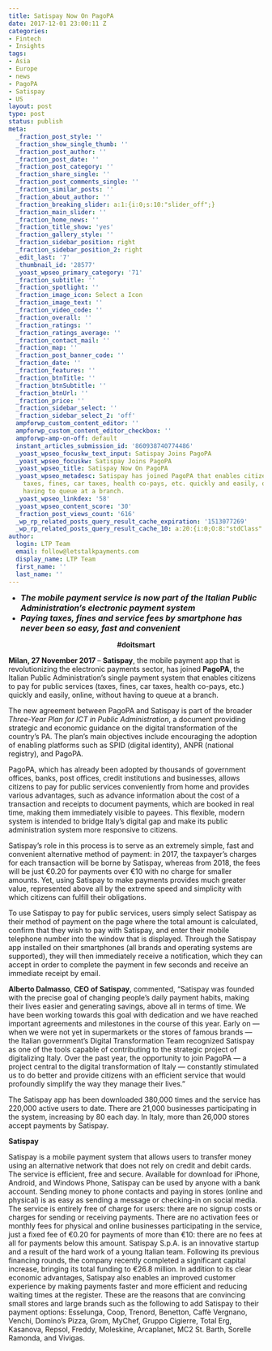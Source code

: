 ```yaml
---
title: Satispay Now On PagoPA
date: 2017-12-01 23:00:11 Z
categories:
- Fintech
- Insights
tags:
- Asia
- Europe
- news
- PagoPA
- Satispay
- US
layout: post
type: post
status: publish
meta:
  _fraction_post_style: ''
  _fraction_show_single_thumb: ''
  _fraction_post_author: ''
  _fraction_post_date: ''
  _fraction_post_category: ''
  _fraction_share_single: ''
  _fraction_post_comments_single: ''
  _fraction_similar_posts: ''
  _fraction_about_author: ''
  _fraction_breaking_slider: a:1:{i:0;s:10:"slider_off";}
  _fraction_main_slider: ''
  _fraction_home_news: ''
  _fraction_title_show: 'yes'
  _fraction_gallery_style: ''
  _fraction_sidebar_position: right
  _fraction_sidebar_position_2: right
  _edit_last: '7'
  _thumbnail_id: '28577'
  _yoast_wpseo_primary_category: '71'
  _fraction_subtitle: ''
  _fraction_spotlight: ''
  _fraction_image_icon: Select a Icon
  _fraction_image_text: ''
  _fraction_video_code: ''
  _fraction_overall: ''
  _fraction_ratings: ''
  _fraction_ratings_average: ''
  _fraction_contact_mail: ''
  _fraction_map: ''
  _fraction_post_banner_code: ''
  _fraction_date: ''
  _fraction_features: ''
  _fraction_btnTitle: ''
  _fraction_btnSubtitle: ''
  _fraction_btnUrl: ''
  _fraction_price: ''
  _fraction_sidebar_select: ''
  _fraction_sidebar_select_2: 'off'
  ampforwp_custom_content_editor: ''
  ampforwp_custom_content_editor_checkbox: ''
  ampforwp-amp-on-off: default
  instant_articles_submission_id: '860938740774486'
  _yoast_wpseo_focuskw_text_input: Satispay Joins PagoPA
  _yoast_wpseo_focuskw: Satispay Joins PagoPA
  _yoast_wpseo_title: Satispay Now On PagoPA
  _yoast_wpseo_metadesc: Satispay has joined PagoPA that enables citizens to pay for
    taxes, fines, car taxes, health co-pays, etc. quickly and easily, online, without
    having to queue at a branch.
  _yoast_wpseo_linkdex: '58'
  _yoast_wpseo_content_score: '30'
  _fraction_post_views_count: '616'
  _wp_rp_related_posts_query_result_cache_expiration: '1513077269'
  _wp_rp_related_posts_query_result_cache_10: a:20:{i:0;O:8:"stdClass":2:{s:7:"post_id";s:5:"28164";s:5:"score";s:18:"124.22355200303593";}i:1;O:8:"stdClass":2:{s:7:"post_id";s:5:"21753";s:5:"score";s:18:"113.18099794848081";}i:2;O:8:"stdClass":2:{s:7:"post_id";s:5:"27792";s:5:"score";s:18:"110.88186838622988";}i:3;O:8:"stdClass":2:{s:7:"post_id";s:5:"24180";s:5:"score";s:18:"105.09954595374481";}i:4;O:8:"stdClass":2:{s:7:"post_id";s:5:"26885";s:5:"score";s:17:"95.49461585604713";}i:5;O:8:"stdClass":2:{s:7:"post_id";s:5:"21897";s:5:"score";s:17:"89.25747156576574";}i:6;O:8:"stdClass":2:{s:7:"post_id";s:5:"22103";s:5:"score";s:17:"66.93159345198009";}i:7;O:8:"stdClass":2:{s:7:"post_id";s:5:"21346";s:5:"score";s:17:"56.18102378222497";}i:8;O:8:"stdClass":2:{s:7:"post_id";s:5:"23396";s:5:"score";s:17:"54.83062132881663";}i:9;O:8:"stdClass":2:{s:7:"post_id";s:5:"21156";s:5:"score";s:16:"52.7699546392562";}i:10;O:8:"stdClass":2:{s:7:"post_id";s:5:"26598";s:5:"score";s:18:"52.720149484136584";}i:11;O:8:"stdClass":2:{s:7:"post_id";s:5:"18656";s:5:"score";s:18:"52.115383326900094";}i:12;O:8:"stdClass":2:{s:7:"post_id";s:5:"18139";s:5:"score";s:18:"50.944394067597095";}i:13;O:8:"stdClass":2:{s:7:"post_id";s:5:"25361";s:5:"score";s:17:"50.36200903060433";}i:14;O:8:"stdClass":2:{s:7:"post_id";s:5:"23388";s:5:"score";s:18:"50.312519256755394";}i:15;O:8:"stdClass":2:{s:7:"post_id";s:5:"20448";s:5:"score";s:18:"49.554462915935446";}i:16;O:8:"stdClass":2:{s:7:"post_id";s:5:"24410";s:5:"score";s:17:"49.54960551140357";}i:17;O:8:"stdClass":2:{s:7:"post_id";s:5:"26153";s:5:"score";s:17:"49.51493875855003";}i:18;O:8:"stdClass":2:{s:7:"post_id";s:5:"23647";s:5:"score";s:18:"49.391744247507575";}i:19;O:8:"stdClass":2:{s:7:"post_id";s:5:"13878";s:5:"score";s:17:"49.11185532502109";}}
author:
  login: LTP Team
  email: follow@letstalkpayments.com
  display_name: LTP Team
  first_name: ''
  last_name: ''
---
```


<ul>
<li style="text-align: left;"><span style="font-size: 12pt;"><em><b>The mobile payment service is now part of the Italian Public Administration’s electronic payment system</b></em></span></li>
<li style="text-align: left;"><span style="font-size: 12pt;"><em><b>Paying taxes, fines and service fees by smartphone has never been so easy, fast and convenient</b></em></span></li>
</ul>
<p style="text-align: center;"><b>#doitsmart</b></p>
<p><b>Milan, 27 November 2017 </b><span style="font-weight: 400;">– </span><b>Satispay</b><span style="font-weight: 400;">, the mobile payment app that is revolutionizing the electronic payments sector, has joined </span><b>PagoPA</b><span style="font-weight: 400;">, the Italian Public Administration’s single payment system that enables citizens to pay for public services (taxes, fines, car taxes, health co-pays, etc.) quickly and easily, online, without having to queue at a branch. </span></p>
<p><span style="font-weight: 400;">The new agreement between PagoPA and Satispay is part of the broader </span><i><span style="font-weight: 400;">Three-Year Plan for ICT in Public Administration</span></i><span style="font-weight: 400;">, a document providing strategic and economic guidance on the digital transformation of the country’s PA. The plan’s main objectives include encouraging the adoption of enabling platforms such as SPID (digital identity), ANPR (national registry), and PagoPA.</span></p>
<p><span style="font-weight: 400;">PagoPA, which has already been adopted by thousands of government offices, banks, post offices, credit institutions and businesses, allows citizens to pay for public services conveniently from home and provides various advantages, such as advance information about the cost of a transaction and receipts to document payments, which are booked in real time, making them immediately visible to payees. This flexible, modern system is intended to bridge Italy’s digital gap and make its public administration system more responsive to citizens.</span></p>
<p><span style="font-weight: 400;">Satispay’s role in this process is to serve as an extremely simple, fast and convenient alternative method of payment: in 2017, the taxpayer’s charges for each transaction will be borne by Satispay, whereas from 2018, the fees will be just €0.20 for payments over €10 with no charge for smaller amounts. Yet, using Satispay to make payments provides much greater value, represented above all by the extreme speed and simplicity with which citizens can fulfill their obligations.</span></p>
<p><span style="font-weight: 400;">To use Satispay to pay for public services, users simply select Satispay as their method of payment on the page where the total amount is calculated, confirm that they wish to pay with Satispay, and enter their mobile telephone number into the window that is displayed. Through the Satispay app installed on their smartphones (all brands and operating systems are supported), they will then immediately receive a notification, which they can accept in order to complete the payment in few seconds and receive an immediate receipt by email.</span></p>
<p><b>Alberto Dalmasso</b><span style="font-weight: 400;">, </span><b>CEO of Satispay</b><span style="font-weight: 400;">, commented, “Satispay was founded with the precise goal of changing people’s daily payment habits, making their lives easier and generating savings, above all in terms of time. We have been working towards this goal with dedication and we have reached important agreements and milestones in the course of this year. Early on — when we were not yet in supermarkets or the stores of famous brands — the Italian government’s Digital Transformation Team recognized Satispay as one of the tools capable of contributing to the strategic project of digitalizing Italy. Over the past year, the opportunity to join PagoPA — a project central to the digital transformation of Italy — constantly stimulated us to do better and provide citizens with an efficient service that would profoundly simplify the way they manage their lives.”</span></p>
<p><span style="font-weight: 400;">The Satispay app has been downloaded 380,000 times and the service has 220,000 active users to date. There are 21,000 businesses participating in the system, increasing by 80 each day. In Italy, more than 26,000 stores accept payments by Satispay.</span></p>
<p><b>Satispay </b></p>
<p><span style="font-weight: 400;">Satispay is a mobile payment system that allows users to transfer money using an alternative network that does not rely on credit and debit cards. The service is efficient, free and secure. Available for download for iPhone, Android, and Windows Phone, Satispay can be used by anyone with a bank account. Sending money to phone contacts and paying in stores (online and physical) is as easy as sending a message or checking-in on social media. The service is entirely free of charge for users: there are no signup costs or charges for sending or receiving payments. There are no activation fees or monthly fees for physical and online businesses participating in the service, just a fixed fee of €0.20 for payments of more than €10: there are no fees at all for payments below this amount. Satispay S.p.A. is an innovative startup and a result of the hard work of a young Italian team. Following its previous financing rounds, the company recently completed a significant capital increase, bringing its total funding to €26.8 million. In addition to its clear economic advantages, Satispay also enables an improved customer experience by making payments faster and more efficient and reducing waiting times at the register. These are the reasons that are convincing small stores and large brands such as the following to add Satispay to their payment options: Esselunga, Coop, Trenord, Benetton, Caffè Vergnano, Venchi, Domino’s Pizza, Grom, MyChef, Gruppo Cigierre, Total Erg, Kasanova, Repsol, Freddy, Moleskine, Arcaplanet, MC2 St. Barth, Sorelle Ramonda, and Vivigas.</span></p>
